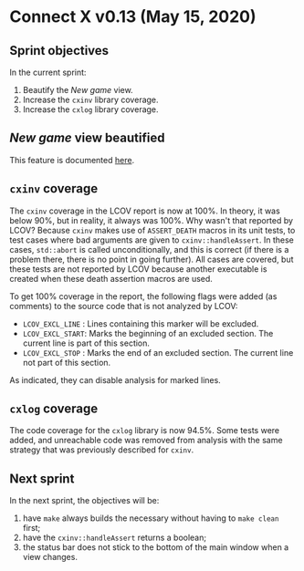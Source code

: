 # Connect X v0.13 (May 15, 2020)

## Sprint objectives

In the current sprint:

1. Beautify the _New game_ view.
2. Increase the `cxinv` library coverage.
3. Increase the `cxlog` library coverage.


## _New game_ view beautified

This feature is documented [here](../user/user.md).


## `cxinv` coverage

The `cxinv` coverage in the LCOV report is now at 100%. In theory, it was below 90%, but in reality, it always was 100%. Why wasn't that reported by LCOV? Because `cxinv` makes use of `ASSERT_DEATH` macros in its unit tests, to test cases where bad arguments are given to `cxinv::handleAssert`. In these cases, `std::abort` is called unconditionally, and this is correct (if there is a problem there, there is no point in going further). All cases are covered, but these tests are not reported by LCOV because another executable is created when these death assertion macros are used.

To get 100% coverage in the report, the following flags were added (as comments) to the source code that is not analyzed by LCOV:

* `LCOV_EXCL_LINE` : Lines containing this marker will be excluded.
* `LCOV_EXCL_START`: Marks the beginning of an excluded section. The current line is part of this section.
* `LCOV_EXCL_STOP` : Marks the end of an excluded section. The current line not part of this section.

As indicated, they can disable analysis for marked lines.


## `cxlog` coverage

The code coverage for the `cxlog` library is now 94.5%. Some tests were added, and unreachable code was removed from analysis with the same strategy that was previously described for `cxinv`.



## Next sprint

In the next sprint, the objectives will be:

1. have `make` always builds the necessary without having to `make clean` first;
2. have the `cxinv::handleAssert` returns a boolean;
3. the status bar does not stick to the bottom of the main window when a view changes.